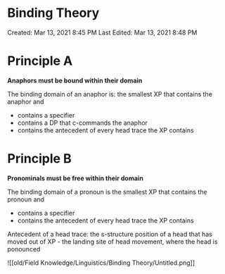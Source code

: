 # Binding Theory

Created: Mar 13, 2021 8:45 PM
Last Edited: Mar 13, 2021 8:48 PM

# Principle A

**Anaphors must be bound within their domain**

The binding domain of an anaphor is: the smallest XP that contains the anaphor and

- contains a specifier
- contains a DP that c-commands the anaphor
- contains the antecedent of every head trace the XP contains

# Principle B

**Pronominals must be free within their domain**

The binding domain of a pronoun is the smallest XP that contains the pronoun and

- contains a specifier
- contains the antecedent of every head trace the XP contains

Antecedent of a head trace: the s-structure position of a head that has moved out of XP - the landing site of head movement, where the head is ponounced

![[old/Field Knowledge/Linguistics/Binding Theory/Untitled.png]]